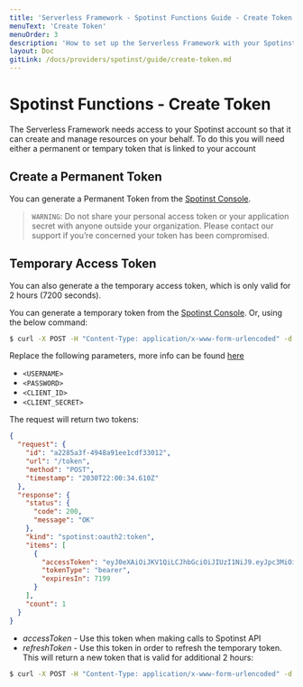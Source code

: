 ```yaml
---
title: 'Serverless Framework - Spotinst Functions Guide - Create Token'
menuText: 'Create Token'
menuOrder: 3
description: 'How to set up the Serverless Framework with your Spotinst Token'
layout: Doc
gitLink: /docs/providers/spotinst/guide/create-token.md
---
```


# Spotinst Functions - Create Token

The Serverless Framework needs access to your Spotinst account so that it can create and manage resources on your behalf. To do this you will need either a permanent or tempary token that is linked to your account

## Create a Permanent Token

You can generate a Permanent Token from the [Spotinst Console](https://console.spotinst.com/#/settings/tokens/permanent).

> `WARNING`: Do not share your personal access token or your application secret with anyone outside your organization. Please contact our support if you’re concerned your token has been compromised.

## Temporary Access Token
You can also generate a the temporary access token, which is only valid for 2 hours (7200 seconds).

You can generate a temporary token from the [Spotinst Console](https://console.spotinst.com/#/settings/tokens/temporary). Or, using the below command:

```bash
$ curl -X POST -H "Content-Type: application/x-www-form-urlencoded" -d 'username=<USERNAME>&password=<PASSWORD>&grant_type=password&client_id=<CLIENT_ID>&client_secret=<CLIENT_SECRET>' https://oauth.spotinst.io/token
```

Replace the following parameters, more info can be found [here](https://console.spotinst.com/#/settings/tokens/temporary)
 - `<USERNAME>`
 - `<PASSWORD>`
 - `<CLIENT_ID>`
 - `<CLIENT_SECRET>`

The request will return two tokens:
```json
{
  "request": {
    "id": "a2285a3f-4948a91ee1cdf33012",
    "url": "/token",
    "method": "POST",
    "timestamp": "2030T22:00:34.610Z"
  },
  "response": {
    "status": {
      "code": 200,
      "message": "OK"
    },
    "kind": "spotinst:oauth2:token",
    "items": [
      {
        "accessToken": "eyJ0eXAiOiJKV1QiLCJhbGciOiJIUzI1NiJ9.eyJpc3MiOiJzcG90aW5zdCIsInVpZCI6LTgsIm9pZCI6NjA2MDc5ODYxOTExLCJyb2xlIjoyLCJleHAiOjE1MDQxMzc2MzQsImlhdCI6MTUwNDEzMDQzNH0.xyax",
        "tokenType": "bearer",
        "expiresIn": 7199
      }
    ],
    "count": 1
  }
}
```

* *accessToken* - Use this token when making calls to Spotinst API
* *refreshToken* - Use this token in order to refresh the temporary token. This will return a new token that is valid for additional 2 hours:

```bash
$ curl -X POST -H "Content-Type: application/x-www-form-urlencoded" -d 'refresh_token=<REFRESH_TOKEN>&grant_type=refresh_token&client_id=<CLIENT_ID>&client_secret=<CLIENT_SECRET>' https://api.spotinst.io/token
```

